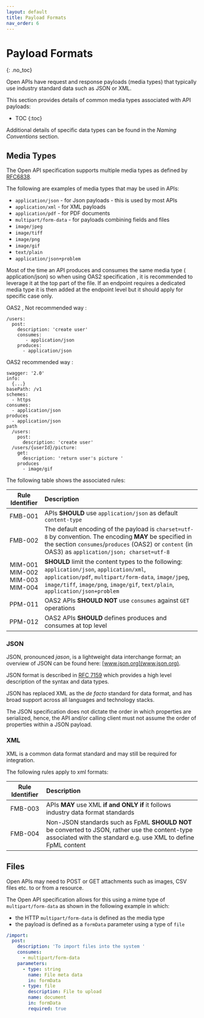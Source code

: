 ```yaml
---
layout: default
title: Payload Formats
nav_order: 6
---
```


# Payload Formats
{: .no_toc}

Open APIs have request and response payloads (media types) that typically use industry standard data such as JSON or XML.

This section provides details of common media types associated with API payloads:
- TOC
{:toc}

Additional details of specific data types can be found in the *Naming Conventions* section.

## Media Types 

The Open API specification supports multiple media types as defined by [RFC6838](https://datatracker.ietf.org/doc/html/rfc6838).

The following are examples of media types that may be used in APIs:
- `application/json` - for Json payloads - this is used by most APIs
- `application/xml` - for XML payloads
- `application/pdf` - for PDF documents
- `multipart/form-data` - for payloads combining fields and files
- `image/jpeg`
- `image/tiff`
- `image/png`
- `image/gif`
- `text/plain`
- `application/json+problem`

Most of the time an API produces and consumes the same media type ( application/json) so when using OAS2 specification , it is recommended to leverage it at the top part of the file. If an endpoint requires a dedicated media type it is then added at the endpoint level but it should apply for specific case only.  

OAS2 , Not recommended way : 
```
/users:
  post:
    description: 'create user'
    consumes: 
       - application/json
    produces:
      - application/json
```

OAS2 recommended way : 
```
swagger: '2.0'
info:
  {...}
basePath: /v1
schemes:
  - https
consumes:
  - application/json
produces
  - application/json
path 
  /users:
    post:
      description: 'create user'
  /users/{userId}/picture:
    get:
      description: 'return user's picture '
    produces
      - image/gif
```

The following table shows the associated rules:

| Rule Identifier  | Description  |
|:-------:|:------------ |
| FMB-001 | APIs **SHOULD** use `application/json` as default `content-type` |
| FMB-002 | The default encoding of the payload is `charset=utf-8` by convention. The encoding **MAY** be specified in the section `consumes`/`produces` (OAS2) or `content` (in OAS3) as `application/json; charset=utf-8` |
| MIM-001<br>MIM-002<br>MIM-003<br>MIM-004 | **SHOULD** limit the content types to the following: `application/json`, `application/xml`, `application/pdf`, `multipart/form-data`, `image/jpeg`, `image/tiff`, `image/png`, `image/gif`, `text/plain`, `application/json+problem` |
| PPM-011 | OAS2 APIs **SHOULD NOT** use `consumes` against `GET` operations |
| PPM-012 | OAS2 APIs **SHOULD** defines produces and consumes at top level |


### JSON

JSON, pronounced *jason*, is a lightweight data interchange format; an
overview of JSON can be found here: [www.json.org](www.json.org).

JSON format is described in [RFC
7159](https://tools.ietf.org/html/rfc7159) which provides a high level
description of the syntax and data types.

JSON has replaced XML as the *de facto* standard for data format, and
has broad support across all languages and technology stacks.

The JSON specification does not dictate the order in which
properties are serialized, hence, the API and/or calling client must not
assume the order of properties within a JSON payload.

### XML

XML is a common data format standard and may still be required for
integration.

The following rules apply to xml formats:

| Rule Identifier  | Description  |
|:-------:|:------------ |
| FMB-003 | APIs **MAY** use XML **if and ONLY if** it follows industry data format standards
| FMB-004 | Non-JSON standards such as FpML **SHOULD NOT** be converted to JSON, rather use the content-type associated with the standard e.g. use XML to define FpML content

## Files

Open APIs may need to POST or GET attachments such as images, CSV files etc. to or from a resource.

The Open API specification allows for this using a mime type of `multipart/form-data` as shown in the following example in which:
-   the HTTP `multipart/form-data` is defined as the media type
-   the payload is defined as a `formData` parameter using a type of `file`

```yaml
/import:
  post:
    description: 'To import files into the system '
    consumes:
      - multipart/form-data
    parameters:
      - type: string
        name: File meta data
        in: formData
      - type: file
        description: File to upload
        name: document
        in: formData
        required: true
```
